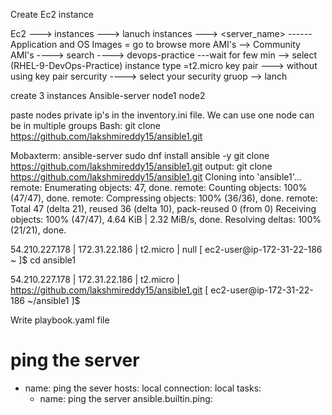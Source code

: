 Create Ec2 instance

Ec2 ---> instances ---> lanuch instances ---> <server_name> ------Application and OS Images = go to browse more AMI's --> Community AMI's ----> search ----> devops-practice ---wait for few min --> select (RHEL-9-DevOps-Practice)
instance type =t2.micro
key pair ---> without using key pair
sercurity ----> select your security gruop --> lanch

create 3 instances
Ansible-server
node1
node2

paste nodes private ip's in the inventory.ini file.
We can use one node can be in multiple groups
Bash:
git clone https://github.com/lakshmireddy15/ansible1.git

Mobaxterm: ansible-server
sudo dnf install ansible -y 
git clone https://github.com/lakshmireddy15/ansible1.git
output:
git clone https://github.com/lakshmireddy15/ansible1.git
Cloning into 'ansible1'...
remote: Enumerating objects: 47, done.
remote: Counting objects: 100% (47/47), done.
remote: Compressing objects: 100% (36/36), done.
remote: Total 47 (delta 21), reused 36 (delta 10), pack-reused 0 (from 0)
Receiving objects: 100% (47/47), 4.64 KiB | 2.32 MiB/s, done.
Resolving deltas: 100% (21/21), done.


54.210.227.178 | 172.31.22.186 | t2.micro | null
[ ec2-user@ip-172-31-22-186 ~ ]$ cd ansible1

54.210.227.178 | 172.31.22.186 | t2.micro | https://github.com/lakshmireddy15/ansible1.git
[ ec2-user@ip-172-31-22-186 ~/ansible1 ]$

Write playbook.yaml file

# ping the server
- name: ping the sever
  hosts: local
  connection: local
  tasks:
  - name: ping the server
    ansible.builtin.ping:






